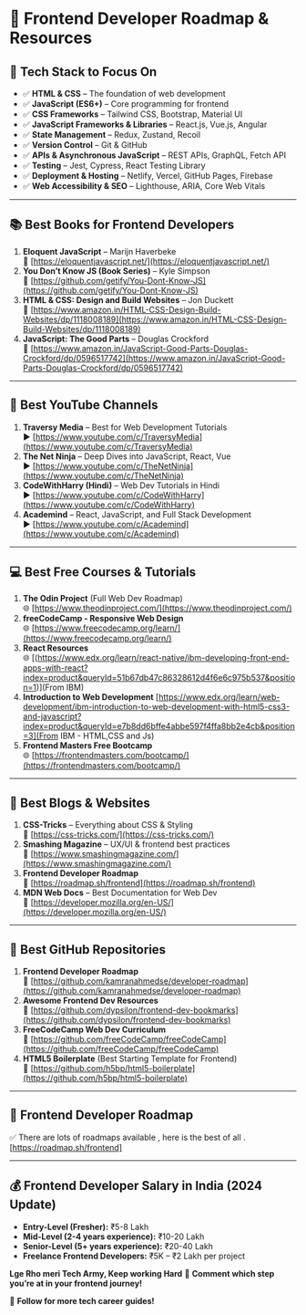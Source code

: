 # 🚀 Frontend Developer Roadmap & Resources  

## 🎯 **Tech Stack to Focus On**
- ✅ **HTML & CSS** – The foundation of web development
- ✅ **JavaScript (ES6+)** – Core programming for frontend
- ✅ **CSS Frameworks** – Tailwind CSS, Bootstrap, Material UI
- ✅ **JavaScript Frameworks & Libraries** – React.js, Vue.js, Angular
- ✅ **State Management** – Redux, Zustand, Recoil
- ✅ **Version Control** – Git & GitHub
- ✅ **APIs & Asynchronous JavaScript** – REST APIs, GraphQL, Fetch API
- ✅ **Testing** – Jest, Cypress, React Testing Library
- ✅ **Deployment & Hosting** – Netlify, Vercel, GitHub Pages, Firebase
- ✅ **Web Accessibility & SEO** – Lighthouse, ARIA, Core Web Vitals

---

## 📚 **Best Books for Frontend Developers**
1. **Eloquent JavaScript** – Marijn Haverbeke  
   📖 [https://eloquentjavascript.net/](https://eloquentjavascript.net/)  
2. **You Don’t Know JS (Book Series)** – Kyle Simpson  
   📖 [https://github.com/getify/You-Dont-Know-JS](https://github.com/getify/You-Dont-Know-JS)  
3. **HTML & CSS: Design and Build Websites** – Jon Duckett  
   📖 [https://www.amazon.in/HTML-CSS-Design-Build-Websites/dp/1118008189](https://www.amazon.in/HTML-CSS-Design-Build-Websites/dp/1118008189)  
4. **JavaScript: The Good Parts** – Douglas Crockford  
   📖 [https://www.amazon.in/JavaScript-Good-Parts-Douglas-Crockford/dp/0596517742](https://www.amazon.in/JavaScript-Good-Parts-Douglas-Crockford/dp/0596517742)  

---

## 🎥 **Best YouTube Channels**
1. **Traversy Media** – Best for Web Development Tutorials  
   ▶️ [https://www.youtube.com/c/TraversyMedia](https://www.youtube.com/c/TraversyMedia)  
2. **The Net Ninja** – Deep Dives into JavaScript, React, Vue  
   ▶️ [https://www.youtube.com/c/TheNetNinja](https://www.youtube.com/c/TheNetNinja)  
3. **CodeWithHarry (Hindi)** – Web Dev Tutorials in Hindi  
   ▶️ [https://www.youtube.com/c/CodeWithHarry](https://www.youtube.com/c/CodeWithHarry)  
4. **Academind** – React, JavaScript, and Full Stack Development  
   ▶️ [https://www.youtube.com/c/Academind](https://www.youtube.com/c/Academind)  

---

## 💻 **Best Free Courses & Tutorials**
1. **The Odin Project** (Full Web Dev Roadmap)  
   🌐 [https://www.theodinproject.com/](https://www.theodinproject.com/)  
2. **freeCodeCamp - Responsive Web Design**  
   🌐 [https://www.freecodecamp.org/learn/](https://www.freecodecamp.org/learn/)  
3. **React Resources**  
   🌐 [(https://www.edx.org/learn/react-native/ibm-developing-front-end-apps-with-react?index=product&queryId=51b67db47c86328612d4f6e6c975b537&position=1)](From IBM)
4. **Introduction to Web Development**
   [https://www.edx.org/learn/web-development/ibm-introduction-to-web-development-with-html5-css3-and-javascript?index=product&queryId=e7b8dd6bffe4abbe597f4ffa8bb2e4cb&position=3](From IBM - HTML,CSS and Js)
6. **Frontend Masters Free Bootcamp**  
   🌐 [https://frontendmasters.com/bootcamp/](https://frontendmasters.com/bootcamp/)  

---

## 📝 **Best Blogs & Websites**
1. **CSS-Tricks** – Everything about CSS & Styling  
   📝 [https://css-tricks.com/](https://css-tricks.com/)  
2. **Smashing Magazine** – UX/UI & frontend best practices  
   📝 [https://www.smashingmagazine.com/](https://www.smashingmagazine.com/)  
3. **Frontend Developer Roadmap**  
   📝 [https://roadmap.sh/frontend](https://roadmap.sh/frontend)  
4. **MDN Web Docs** – Best Documentation for Web Dev  
   📝 [https://developer.mozilla.org/en-US/](https://developer.mozilla.org/en-US/)  

---

## 📂 **Best GitHub Repositories**
1. **Frontend Developer Roadmap**  
   📂 [https://github.com/kamranahmedse/developer-roadmap](https://github.com/kamranahmedse/developer-roadmap)  
2. **Awesome Frontend Dev Resources**  
   📂 [https://github.com/dypsilon/frontend-dev-bookmarks](https://github.com/dypsilon/frontend-dev-bookmarks)  
3. **FreeCodeCamp Web Dev Curriculum**  
   📂 [https://github.com/freeCodeCamp/freeCodeCamp](https://github.com/freeCodeCamp/freeCodeCamp)  
4. **HTML5 Boilerplate** (Best Starting Template for Frontend)  
   📂 [https://github.com/h5bp/html5-boilerplate](https://github.com/h5bp/html5-boilerplate)  

---

## 🚀 **Frontend Developer Roadmap**
✅ There are lots of roadmaps available , here is the best of all .[https://roadmap.sh/frontend]

---

## 💰 **Frontend Developer Salary in India (2024 Update)**
- **Entry-Level (Fresher):** ₹5-8 Lakh  
- **Mid-Level (2-4 years experience):** ₹10-20 Lakh  
- **Senior-Level (5+ years experience):** ₹20-40 Lakh  
- **Freelance Frontend Developers:** ₹5K – ₹2 Lakh per project  

**Lge Rho meri Tech Army, Keep working Hard**
💬 **Comment which step you’re at in your frontend journey!**  

📌 **Follow for more tech career guides!**
